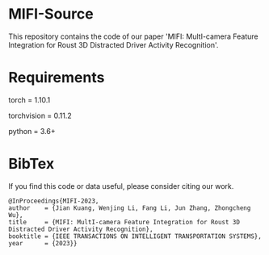 # MIFI-Source

This repository contains the code of our paper 'MIFI: MultI-camera Feature Integration for Roust 3D Distracted Driver Activity Recognition'.

# Requirements

torch = 1.10.1

torchvision = 0.11.2

python = 3.6+


# BibTex
If you find this code or data useful, please consider citing our work.
    
    @InProceedings{MIFI-2023,
    author    = {Jian Kuang, Wenjing Li, Fang Li, Jun Zhang, Zhongcheng Wu},
    title     = {MIFI: MultI-camera Feature Integration for Roust 3D Distracted Driver Activity Recognition},
    booktitle = {IEEE TRANSACTIONS ON INTELLIGENT TRANSPORTATION SYSTEMS},
    year      = {2023}}
